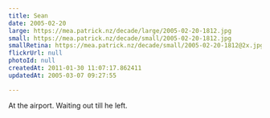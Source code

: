 ```yaml
---
title: Sean
date: 2005-02-20
large: https://mea.patrick.nz/decade/large/2005-02-20-1812.jpg
small: https://mea.patrick.nz/decade/small/2005-02-20-1812.jpg
smallRetina: https://mea.patrick.nz/decade/small/2005-02-20-1812@2x.jpg
flickrUrl: null
photoId: null
createdAt: 2011-01-30 11:07:17.862411
updatedAt: 2005-03-07 09:27:55

---
```

At the airport. Waiting out till he left. 
